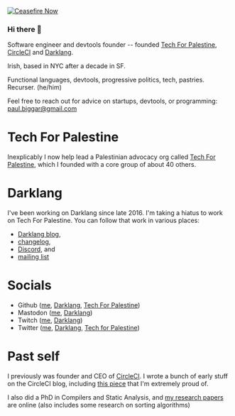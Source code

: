 [![Ceasefire Now](https://badge.techforpalestine.org/default)](https://techforpalestine.org/learn-more)

### Hi there 👋

Software engineer and devtools founder -- founded [Tech For
Palestine](https://techforpalestine.org), [CircleCI](https://circleci.com) and
[Darklang](https://darklang.com).

Irish, based in NYC after a decade in SF.

Functional languages, devtools, progressive politics, tech, pastries. Recurser. (he/him)

Feel free to reach out for advice on startups, devtools, or programming: paul.biggar@gmail.com

# Tech For Palestine

Inexplicably I now help lead a Palestinian advocacy org called [Tech For
Palestine](https://techforpalestine.org), which I founded with a core group of
about 40 others.

# Darklang

I've been working on Darklang since late 2016. I'm taking a hiatus to work on Tech For Palestine. You can follow that work in various places:

- [Darklang blog](https://blog.darklang.com),
- [changelog](https://docs.darklang.com/changelog),
- [Discord](https://darklang.com/discord-invite), and
- [mailing list](https://darklang.com/mailing-list)

# Socials

- Github ([me](https://github.com/pbiggar), [Darklang](https://github.com/darklang/dark), [Tech For Palestine](https://github.com/techforpalestine))
- Mastodon ([me](https://hachyderm.io/@paulbiggar), [Darklang](https://mas.to/@darklang))
- Twitch ([me](https://www.twitch.tv/paulbiggar), [Darklang](https://www.twitch.tv/actuallydarklang))
- Twitter ([me](https://twitter.com/paulbiggar), [Darklang](https://twitter.com/darklang), [Tech for Palestine](https://twitter.com/tech4palestine))

# Past self

I previously was founder and CEO of [CircleCI](https://circleci.com). I wrote a
bunch of early stuff on the CircleCI blog, including [this
piece](https://medium.com/circleci/its-the-future-90d0e5361b44)
that I'm extremely proud of.

I also did a PhD in Compilers and Static Analysis, and [my research papers](https://paulbiggar.com/research) are online (also includes some research on sorting algorithms)

